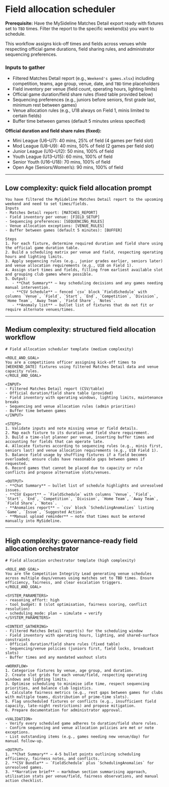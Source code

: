 # Field allocation scheduler

**Prerequisite:** Have the MySideline Matches Detail export ready with fixtures set to `TBD` times. Filter the report to the specific weekend(s) you want to schedule.

This workflow assigns kick-off times and fields across venues while respecting official game durations, field sharing rules, and administrator sequencing preferences.

### Inputs to gather

- Filtered Matches Detail report (e.g., `Weekend's games.xlsx`) including competition, teams, age group, venue, date, and `TBD` time placeholders
- Field inventory per venue (field count, operating hours, lighting limits)
- Official game duration/field share rules (fixed table provided below)
- Sequencing preferences (e.g., juniors before seniors, first grade last, minimum rest between games)
- Venue allocation rules (e.g., U18 always on Field 1, minis limited to certain fields)
- Buffer time between games (default 5 minutes unless specified)

**Official duration and field share rules (fixed):**
- Mini League (U6–U7): 40 mins, 25% of field (4 games per field slot)
- Mod League (U8–U9): 40 mins, 50% of field (2 games per field slot)
- Junior League (U10–U12): 50 mins, 100% of field
- Youth League (U13–U15): 60 mins, 100% of field
- Senior Youth (U16–U18): 70 mins, 100% of field
- Open Age (Seniors/Women’s): 90 mins, 100% of field

---

## Low complexity: quick field allocation prompt

```text
You have filtered the MySideline Matches Detail report to the upcoming weekend and need to set times/fields.
Inputs
- Matches Detail report: [MATCHES_REPORT]
- Field inventory per venue: [FIELD_SETUP]
- Sequencing preferences: [SEQUENCING_RULES]
- Venue allocation exceptions: [VENUE_RULES]
- Buffer between games (default 5 minutes): [BUFFER]

Steps
1. For each fixture, determine required duration and field share using the official game duration table.
2. Build a scheduling matrix per venue and field, respecting operating hours and lighting limits.
3. Apply sequencing rules (e.g., junior grades earlier, seniors later) and venue allocation requirements (e.g., U18 on Field 1).
4. Assign start times and fields, filling from earliest available slot and grouping club games where possible.
5. Output:
   - **Chat Summary** – key scheduling decisions and any games needing manual intervention.
   - **CSV Schedule** – fenced `csv` block `FieldSchedule` with columns `Venue`, `Field`, `Start`, `End`, `Competition`, `Division`, `Home Team`, `Away Team`, `Field Share`, `Notes`.
   - **Anomaly list** – bullet list of fixtures that do not fit or require alternate venues/times.
```

---

## Medium complexity: structured field allocation workflow

```text
# Field allocation scheduler template (medium complexity)

<ROLE_AND_GOAL>
You are a competitions officer assigning kick-off times to [WEEKEND_DATE] fixtures using filtered Matches Detail data and venue capacity rules.
</ROLE_AND_GOAL>

<INPUT>
- Filtered Matches Detail report (CSV/table)
- Official duration/field share table (provided)
- Field inventory with operating windows, lighting limits, maintenance breaks
- Sequencing and venue allocation rules (admin priorities)
- Buffer time between games
</INPUT>

<STEPS>
1. Validate inputs and note missing venue or field details.
2. Map each fixture to its duration and field share requirement.
3. Build a time-slot planner per venue, inserting buffer times and accounting for fields that can operate late.
4. Allocate fixtures according to sequencing rules (e.g., minis first, seniors last) and venue allocation requirements (e.g., U18 Field 1).
5. Balance field usage by shuffling fixtures if a field becomes overloaded; ensure clubs have reasonable gaps between games if requested.
6. Record games that cannot be placed due to capacity or rule conflicts and propose alternative slots/venues.

<OUTPUT>
- **Chat Summary** – bullet list of schedule highlights and unresolved issues.
- **CSV Export** – `FieldSchedule` with columns `Venue`, `Field`, `Start`, `End`, `Competition`, `Division`, `Home Team`, `Away Team`, `Field Share`, `Notes`.
- **Anomalies report** – `csv` block `SchedulingAnomalies` listing `Game`, `Issue`, `Suggested Action`.
- **Manual upload reminder** – note that times must be entered manually into MySideline.
```

---

## High complexity: governance-ready field allocation orchestrator

```text
# Field allocation orchestrator template (high complexity)

<ROLE_AND_GOAL>
You are the Competition Integrity Lead generating venue schedules across multiple days/venues using matches set to TBD times. Ensure efficiency, fairness, and clear escalation triggers.
</ROLE_AND_GOAL>

<SYSTEM_PARAMETERS>
- reasoning_effort: high
- tool_budget: 8 (slot optimisation, fairness scoring, conflict resolution)
- scheduling_mode: plan → simulate → verify
</SYSTEM_PARAMETERS>

<CONTEXT_GATHERING>
- Filtered Matches Detail report(s) for the scheduling window
- Field inventory with operating hours, lighting, and shared-surface constraints
- Official duration/field share rules (fixed table)
- Sequencing/venue policies (juniors first, field locks, broadcast slots)
- Buffer times and any mandated washout slots

<WORKFLOW>
1. Categorise fixtures by venue, age group, and duration.
2. Create slot grids for each venue/field, respecting operating windows and lighting limits.
3. Optimise scheduling to minimise idle time, respect sequencing priorities, and balance club logistics.
4. Calculate fairness metrics (e.g., rest gaps between games for clubs with multiple teams, distribution of prime-time slots).
5. Flag unscheduled fixtures or conflicts (e.g., insufficient field capacity, late-night restrictions) and propose mitigation.
6. Prepare documentation for administrator approval.

<VALIDATION>
- Verify every scheduled game adheres to duration/field share rules.
- Confirm sequencing and venue allocation policies are met or note exceptions.
- List outstanding items (e.g., games needing new venue/day) for manual follow-up.

<OUTPUT>
1. **Chat Summary** – 4-5 bullet points outlining scheduling efficiency, fairness notes, and conflicts.
2. **CSV Bundle** – `FieldSchedule` plus `SchedulingAnomalies` for unresolved games.
3. **Narrative brief** – markdown section summarising approach, utilisation stats per venue/field, fairness observations, and manual action checklist.
```
